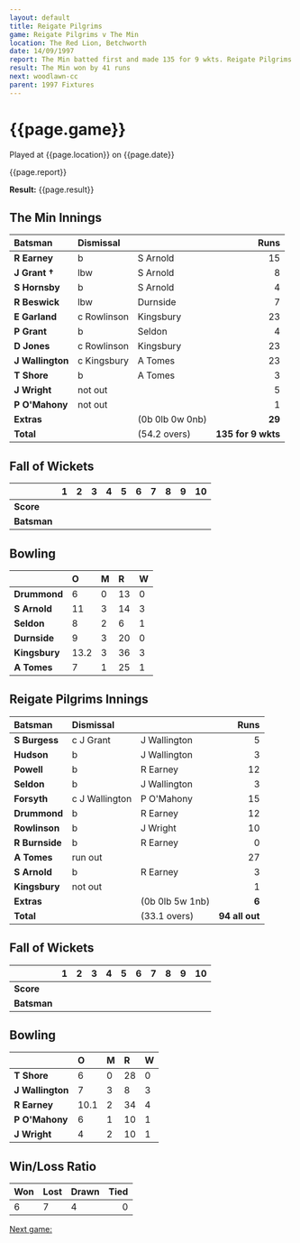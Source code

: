 ```yaml
---
layout: default
title: Reigate Pilgrims
game: Reigate Pilgrims v The Min
location: The Red Lion, Betchworth
date: 14/09/1997
report: The Min batted first and made 135 for 9 wkts. Reigate Pilgrims replied with 94 all out
result: The Min won by 41 runs
next: woodlawn-cc
parent: 1997 Fixtures
---
```


# {{page.game}}

Played at {{page.location}} on {{page.date}}

{{page.report}}

**Result:** {{page.result}}

## The Min Innings

| Batsman | Dismissal |  | Runs |
|:---|:---|---|---:|
| **R Earney** | b | S Arnold | 15 |
| **J Grant &#8224;** | lbw | S Arnold | 8 |
| **S Hornsby** | b | S Arnold | 4 |
| **R Beswick** | lbw | Durnside | 7 |
| **E Garland** | c Rowlinson | Kingsbury | 23 |
| **P Grant** | b | Seldon | 4 |
| **D Jones** | c Rowlinson | Kingsbury | 23 |
| **J Wallington** | c Kingsbury | A Tomes | 23 |
| **T Shore** | b | A Tomes | 3 |
| **J Wright** | not out |  | 5 |
| **P O'Mahony** | not out |  | 1 |
| **Extras** | | (0b 0lb 0w 0nb) | **29** |
| **Total** | | (54.2 overs) | **135 for 9 wkts** |

## Fall of Wickets

| | 1 | 2 | 3 | 4 | 5 | 6 | 7 | 8 | 9 | 10 |
|---|:---:|:---:|:---:|:---:|:---:|:---:|:---:|:---:|:---:|:---:|
| **Score** |  |  |  |  |  |  |  |  |  |  |
| **Batsman** |  |  |  |  |  |  |  |  |  |  |

## Bowling

| | O | M | R | W |
|---|:---|:---|:---|:---|
| **Drummond** | 6 | 0 | 13 | 0 |
| **S Arnold** | 11 | 3 | 14 | 3 |
| **Seldon** | 8 | 2 | 6 | 1 |
| **Durnside** | 9 | 3 | 20 | 0 |
| **Kingsbury** | 13.2 | 3 | 36 | 3 |
| **A Tomes** | 7 | 1 | 25 | 1 |

## Reigate Pilgrims Innings

| Batsman | Dismissal |  | Runs |
|:---|:---|---|---:|
| **S Burgess** | c J Grant | J Wallington | 5 |
| **Hudson** | b | J Wallington | 3 |
| **Powell** | b | R Earney | 12 |
| **Seldon** | b | J Wallington | 3 |
| **Forsyth** | c J Wallington | P O'Mahony | 15 |
| **Drummond** | b | R Earney | 12 |
| **Rowlinson** | b | J Wright | 10 |
| **R Burnside** | b | R Earney | 0 |
| **A Tomes** | run out |  | 27 |
| **S Arnold** | b | R Earney | 3 |
| **Kingsbury** | not out |  | 1 |
| **Extras** | | (0b 0lb 5w 1nb) | **6** |
| **Total** | | (33.1 overs) | **94 all out** |

## Fall of Wickets

| | 1 | 2 | 3 | 4 | 5 | 6 | 7 | 8 | 9 | 10 |
|---|:---:|:---:|:---:|:---:|:---:|:---:|:---:|:---:|:---:|:---:|
| **Score** |  |  |  |  |  |  |  |  |  |  |
| **Batsman** |  |  |  |  |  |  |  |  |  |  |

## Bowling

| | O | M | R | W |
|---|:---|:---|:---|:---|
| **T Shore** | 6 | 0 | 28 | 0 |
| **J Wallington** | 7 | 3 | 8 | 3 |
| **R Earney** | 10.1 | 2 | 34 | 4 |
| **P O'Mahony** | 6 | 1 | 10 | 1 |
| **J Wright** | 4 | 2 | 10 | 1 |

## Win/Loss Ratio

| Won | Lost | Drawn | Tied |
|:---|:---|:---|---:|
| 6 | 7 | 4 | 0 |

[Next game:]({{page.next}})